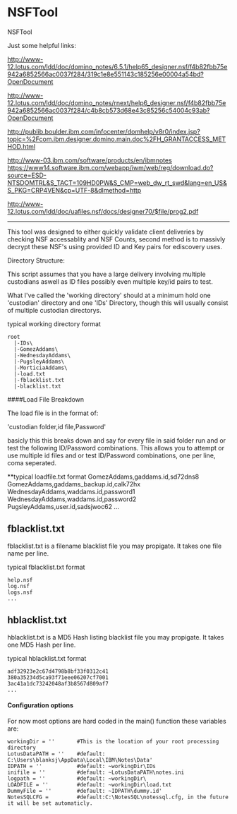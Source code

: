 NSFTool
=======

NSFTool


Just some helpful links:

http://www-12.lotus.com/ldd/doc/domino_notes/6.5.1/help65_designer.nsf/f4b82fbb75e942a6852566ac0037f284/319c1e8e551143c185256e00004a54bd?OpenDocument

http://www-12.lotus.com/ldd/doc/domino_notes/rnext/help6_designer.nsf/f4b82fbb75e942a6852566ac0037f284/c4b8cb573d68e43c85256c54004c93ab?OpenDocument

http://publib.boulder.ibm.com/infocenter/domhelp/v8r0/index.jsp?topic=%2Fcom.ibm.designer.domino.main.doc%2FH_GRANTACCESS_METHOD.html

http://www-03.ibm.com/software/products/en/ibmnotes
https://www14.software.ibm.com/webapp/iwm/web/reg/download.do?source=ESD-NTSDOMTRL&S_TACT=109HD0PW&S_CMP=web_dw_rt_swd&lang=en_US&S_PKG=CRP4VEN&cp=UTF-8&dlmethod=http

http://www-12.lotus.com/ldd/doc/uafiles.nsf/docs/designer70/$file/prog2.pdf

---------------------------


This tool was designed to either quickly validate client deliveries by checking NSF accessablity and NSF Counts, second method is to massivly decrypt these NSF's using provided ID and Key pairs for ediscovery uses.


Directory Structure:

This script assumes that you have a large delivery involving multiple custodians aswell as ID files possibly even multiple key/id pairs to test.


What I've called the 'working directory' should at a minimum hold one 'custodian' directory and one 'IDs' Directory, though this will usually consist of multiple custodian directorys.

typical working directory format
	
	root
	  |-IDs\
	  |-GomezAddams\
	  |-WednesdayAddams\
	  |-PugsleyAddams\
	  |-MorticiaAddams\
	  |-load.txt
	  |-fblacklist.txt
	  |-blacklist.txt

####Load File Breakdown


The load file is in the format of:

'custodian folder,id file,Password'

basicly this this breaks down and say for every file in said folder run and or test the following ID/Password combinations.  This allows you to attempt or use multiple id files and or test ID/Password combinations, one per line, coma seperated.

**typical loadfile.txt format
	GomezAddams,gaddams.id,sd72dns8
	GomezAddams,gaddams_backup.id,calk72hx
	WednesdayAddams,waddams.id,password1
	WednesdayAddams,waddams.id,password2
	PugsleyAddams,user.id,sadsjwoc62
	...

  
## fblacklist.txt
fblacklist.txt is a filename blacklist file you may propigate.  It takes one file name per line.

typical fblacklist.txt format
	
	help.nsf
	log.nsf
	logs.nsf
	...


## hblacklist.txt
hblacklist.txt is a MD5 Hash listing blacklist file you may propigate.  It takes one MD5 Hash per line.

typical hblacklist.txt format
	
	adf32923e2c67d4798b8bf33f0312c41
	380a35234d5ca93f71eee06207cf7001
	3ac41a1dc73242048af3b8567d809af7
	...

#### Configuration options

  
  For now most options are hard coded in the main() function these variables are:
  
	workingDir = ''       #This is the location of your root processing directory
	LotusDataPATH = ''    #default: C:\Users\blanksj\AppData\Local\IBM\Notes\Data'
	IDPATH = ''           #default: ~workingDir\IDs
	inifile = ''          #default: ~LotusDataPATH\notes.ini
	logpath = ''          #default: ~workingDir\
	LOADFILE = ''         #default: ~workingDir\load.txt
	DummyFile = ''        #default: ~IDPATH\dummy.id'
	NotesSQLCFG =         #default:C:\NotesSQL\notessql.cfg, in the future it will be set automaticly.
	
  
